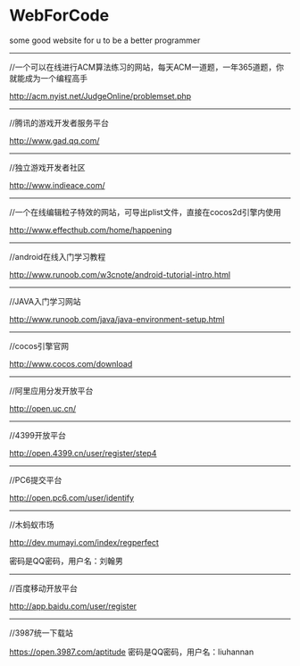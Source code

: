 # WebForCode
some good website for u to be a better programmer


---
//一个可以在线进行ACM算法练习的网站，每天ACM一道题，一年365道题，你就能成为一个编程高手

http://acm.nyist.net/JudgeOnline/problemset.php

---
//腾讯的游戏开发者服务平台 

http://www.gad.qq.com/

---
//独立游戏开发者社区 

http://www.indieace.com/

---
//一个在线编辑粒子特效的网站，可导出plist文件，直接在cocos2d引擎内使用 

http://www.effecthub.com/home/happening

---
//android在线入门学习教程

http://www.runoob.com/w3cnote/android-tutorial-intro.html

---
//JAVA入门学习网站

http://www.runoob.com/java/java-environment-setup.html

---
//cocos引擎官网

http://www.cocos.com/download

---
//阿里应用分发开放平台

http://open.uc.cn/

---
//4399开放平台

http://open.4399.cn/user/register/step4

---
//PC6提交平台

http://open.pc6.com/user/identify

---
//木蚂蚁市场

http://dev.mumayi.com/index/regperfect

密码是QQ密码，用户名：刘翰男

---
//百度移动开放平台

http://app.baidu.com/user/register

---
//3987统一下载站

https://open.3987.com/aptitude
密码是QQ密码，用户名：liuhannan
